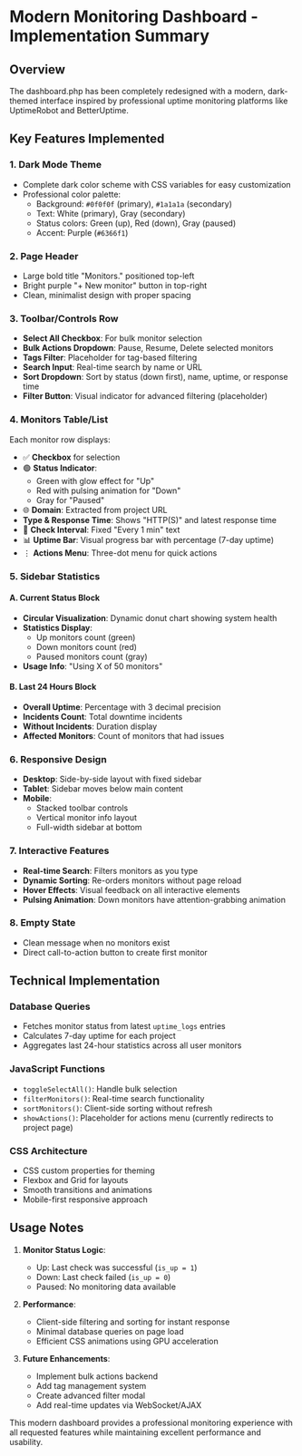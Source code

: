 # Modern Monitoring Dashboard - Implementation Summary

## Overview
The dashboard.php has been completely redesigned with a modern, dark-themed interface inspired by professional uptime monitoring platforms like UptimeRobot and BetterUptime.

## Key Features Implemented

### 1. Dark Mode Theme
- Complete dark color scheme with CSS variables for easy customization
- Professional color palette:
  - Background: `#0f0f0f` (primary), `#1a1a1a` (secondary)
  - Text: White (primary), Gray (secondary)
  - Status colors: Green (up), Red (down), Gray (paused)
  - Accent: Purple (`#6366f1`)

### 2. Page Header
- Large bold title "Monitors." positioned top-left
- Bright purple "+ New monitor" button in top-right
- Clean, minimalist design with proper spacing

### 3. Toolbar/Controls Row
- **Select All Checkbox**: For bulk monitor selection
- **Bulk Actions Dropdown**: Pause, Resume, Delete selected monitors
- **Tags Filter**: Placeholder for tag-based filtering
- **Search Input**: Real-time search by name or URL
- **Sort Dropdown**: Sort by status (down first), name, uptime, or response time
- **Filter Button**: Visual indicator for advanced filtering (placeholder)

### 4. Monitors Table/List
Each monitor row displays:
- ✅ **Checkbox** for selection
- 🟢 **Status Indicator**: 
  - Green with glow effect for "Up"
  - Red with pulsing animation for "Down"
  - Gray for "Paused"
- 🌐 **Domain**: Extracted from project URL
- **Type & Response Time**: Shows "HTTP(S)" and latest response time
- 🔄 **Check Interval**: Fixed "Every 1 min" text
- 📊 **Uptime Bar**: Visual progress bar with percentage (7-day uptime)
- ⋮ **Actions Menu**: Three-dot menu for quick actions

### 5. Sidebar Statistics

#### A. Current Status Block
- **Circular Visualization**: Dynamic donut chart showing system health
- **Statistics Display**:
  - Up monitors count (green)
  - Down monitors count (red)
  - Paused monitors count (gray)
- **Usage Info**: "Using X of 50 monitors"

#### B. Last 24 Hours Block
- **Overall Uptime**: Percentage with 3 decimal precision
- **Incidents Count**: Total downtime incidents
- **Without Incidents**: Duration display
- **Affected Monitors**: Count of monitors that had issues

### 6. Responsive Design
- **Desktop**: Side-by-side layout with fixed sidebar
- **Tablet**: Sidebar moves below main content
- **Mobile**: 
  - Stacked toolbar controls
  - Vertical monitor info layout
  - Full-width sidebar at bottom

### 7. Interactive Features
- **Real-time Search**: Filters monitors as you type
- **Dynamic Sorting**: Re-orders monitors without page reload
- **Hover Effects**: Visual feedback on all interactive elements
- **Pulsing Animation**: Down monitors have attention-grabbing animation

### 8. Empty State
- Clean message when no monitors exist
- Direct call-to-action button to create first monitor

## Technical Implementation

### Database Queries
- Fetches monitor status from latest `uptime_logs` entries
- Calculates 7-day uptime for each project
- Aggregates last 24-hour statistics across all user monitors

### JavaScript Functions
- `toggleSelectAll()`: Handle bulk selection
- `filterMonitors()`: Real-time search functionality
- `sortMonitors()`: Client-side sorting without refresh
- `showActions()`: Placeholder for actions menu (currently redirects to project page)

### CSS Architecture
- CSS custom properties for theming
- Flexbox and Grid for layouts
- Smooth transitions and animations
- Mobile-first responsive approach

## Usage Notes

1. **Monitor Status Logic**:
   - Up: Last check was successful (`is_up = 1`)
   - Down: Last check failed (`is_up = 0`)
   - Paused: No monitoring data available

2. **Performance**:
   - Client-side filtering and sorting for instant response
   - Minimal database queries on page load
   - Efficient CSS animations using GPU acceleration

3. **Future Enhancements**:
   - Implement bulk actions backend
   - Add tag management system
   - Create advanced filter modal
   - Add real-time updates via WebSocket/AJAX

This modern dashboard provides a professional monitoring experience with all requested features while maintaining excellent performance and usability.